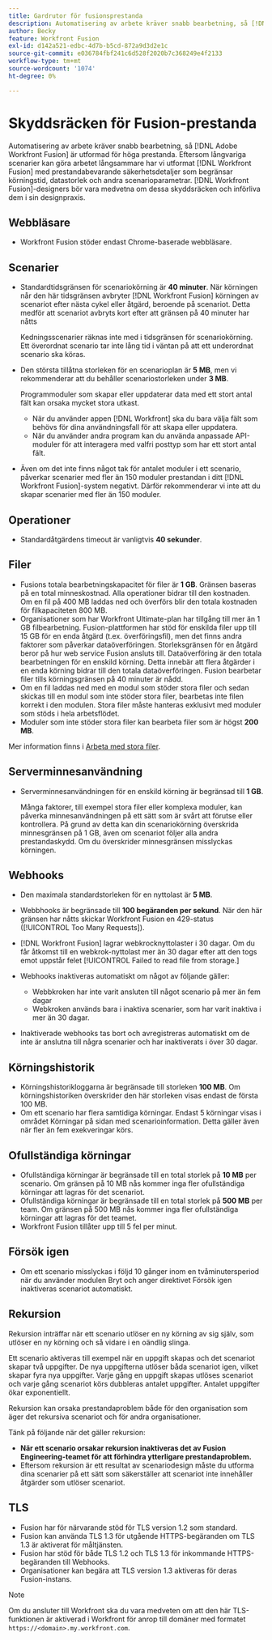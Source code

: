 ```yaml
---
title: Gardrutor för fusionsprestanda
description: Automatisering av arbete kräver snabb bearbetning, så [!DNL Adobe Workfront Fusion]  är utformad för höga prestanda. Eftersom långvariga scenarier kan göra arbetet långsammare har vi utformat  [!DNL Workfront Fusion] med prestandabevarande säkerhetsdetaljer som begränsar körningstid, datastorlek och andra scenarioparametrar. [!DNL Workfront Fusion] Designers bör vara medvetna om dessa skyddsräcken och införliva dem i sin designpraxis.
author: Becky
feature: Workfront Fusion
exl-id: d142a521-edbc-4d7b-b5cd-872a9d3d2e1c
source-git-commit: e036784fbf241c6d528f2020b7c368249e4f2133
workflow-type: tm+mt
source-wordcount: '1074'
ht-degree: 0%

---
```


# Skyddsräcken för Fusion-prestanda

Automatisering av arbete kräver snabb bearbetning, så [!DNL Adobe Workfront Fusion] är utformad för höga prestanda. Eftersom långvariga scenarier kan göra arbetet långsammare har vi utformat [!DNL Workfront Fusion] med prestandabevarande säkerhetsdetaljer som begränsar körningstid, datastorlek och andra scenarioparametrar. [!DNL Workfront Fusion]-designers bör vara medvetna om dessa skyddsräcken och införliva dem i sin designpraxis.

## Webbläsare

* Workfront Fusion stöder endast Chrome-baserade webbläsare.

## Scenarier

* Standardtidsgränsen för scenariokörning är **40 minuter**. När körningen når den här tidsgränsen avbryter [!DNL Workfront Fusion] körningen av scenariot efter nästa cykel eller åtgärd, beroende på scenariot. Detta medför att scenariot avbryts kort efter att gränsen på 40 minuter har nåtts

  Kedningsscenarier räknas inte med i tidsgränsen för scenariokörning. Ett överordnat scenario tar inte lång tid i väntan på att ett underordnat scenario ska köras.
* Den största tillåtna storleken för en scenarioplan är **5 MB**, men vi rekommenderar att du behåller scenariostorleken under **3 MB**.

  Programmoduler som skapar eller uppdaterar data med ett stort antal fält kan orsaka mycket stora utkast.

   * När du använder appen [!DNL Workfront] ska du bara välja fält som behövs för dina användningsfall för att skapa eller uppdatera.
   * När du använder andra program kan du använda anpassade API-moduler för att interagera med valfri posttyp som har ett stort antal fält.

* Även om det inte finns något tak för antalet moduler i ett scenario, påverkar scenarier med fler än 150 moduler prestandan i ditt [!DNL Workfront Fusion]-system negativt. Därför rekommenderar vi inte att du skapar scenarier med fler än 150 moduler.

## Operationer

* Standardåtgärdens timeout är vanligtvis **40 sekunder**.

<!--
* The operation timeout for calls to Adobe Workfront is **120 seconds**.
-->

## Filer

* Fusions totala bearbetningskapacitet för filer är **1 GB**. Gränsen baseras på en total minneskostnad. Alla operationer bidrar till den kostnaden. Om en fil på 400 MB laddas ned och överförs blir den totala kostnaden för filkapaciteten 800 MB.
* Organisationer som har Workfront Ultimate-plan har tillgång till mer än 1 GB filbearbetning. Fusion-plattformen har stöd för enskilda filer upp till 15 GB för en enda åtgärd (t.ex. överföringsfil), men det finns andra faktorer som påverkar dataöverföringen. Storleksgränsen för en åtgärd beror på hur web service Fusion ansluts till. Dataöverföring är den totala bearbetningen för en enskild körning. Detta innebär att flera åtgärder i en enda körning bidrar till den totala dataöverföringen. Fusion bearbetar filer tills körningsgränsen på 40 minuter är nådd.
* Om en fil laddas ned med en modul som stöder stora filer och sedan skickas till en modul som inte stöder stora filer, bearbetas inte filen korrekt i den modulen. Stora filer måste hanteras exklusivt med moduler som stöds i hela arbetsflödet.
* Moduler som inte stöder stora filer kan bearbeta filer som är högst **200 MB**.

Mer information finns i [Arbeta med stora filer](/help/workfront-fusion/references/scenarios/fusion-large-files.md).

## Serverminnesanvändning

* Serverminnesanvändningen för en enskild körning är begränsad till **1 GB**.

  Många faktorer, till exempel stora filer eller komplexa moduler, kan påverka minnesanvändningen på ett sätt som är svårt att förutse eller kontrollera. På grund av detta kan din scenariokörning överskrida minnesgränsen på 1 GB, även om scenariot följer alla andra prestandaskydd. Om du överskrider minnesgränsen misslyckas körningen.

## Webhooks

* Den maximala standardstorleken för en nyttolast är **5 MB**.
* Webbhooks är begränsade till **100 begäranden per sekund**. När den här gränsen har nåtts skickar Workfront Fusion en 429-status ([!UICONTROL Too Many Requests]).
* [!DNL Workfront Fusion] lagrar webkrocknyttolaster i 30 dagar. Om du får åtkomst till en webkrok-nyttolast mer än 30 dagar efter att den togs emot uppstår felet [!UICONTROL Failed to read file from storage.]
* Webhooks inaktiveras automatiskt om något av följande gäller:

   * Webbkroken har inte varit ansluten till något scenario på mer än fem dagar
   * Webkroken används bara i inaktiva scenarier, som har varit inaktiva i mer än 30 dagar.

* Inaktiverade webhooks tas bort och avregistreras automatiskt om de inte är anslutna till några scenarier och har inaktiverats i över 30 dagar.

## Körningshistorik

* Körningshistorikloggarna är begränsade till storleken **100 MB**. Om körningshistoriken överskrider den här storleken visas endast de första 100 MB.
* Om ett scenario har flera samtidiga körningar. Endast 5 körningar visas i området Körningar på sidan med scenarioinformation. Detta gäller även när fler än fem exekveringar körs.

## Ofullständiga körningar

* Ofullständiga körningar är begränsade till en total storlek på **10 MB** per scenario. Om gränsen på 10 MB nås kommer inga fler ofullständiga körningar att lagras för det scenariot.
* Ofullständiga körningar är begränsade till en total storlek på **500 MB** per team. Om gränsen på 500 MB nås kommer inga fler ofullständiga körningar att lagras för det teamet.
* Workfront Fusion tillåter upp till 5 fel per minut.

## Försök igen

* Om ett scenario misslyckas i följd 10 gånger inom en tvåminutersperiod när du använder modulen Bryt och anger direktivet Försök igen inaktiveras scenariot automatiskt.

## Rekursion

Rekursion inträffar när ett scenario utlöser en ny körning av sig själv, som utlöser en ny körning och så vidare i en oändlig slinga.

Ett scenario aktiveras till exempel när en uppgift skapas och det scenariot skapar två uppgifter. De nya uppgifterna utlöser båda scenariot igen, vilket skapar fyra nya uppgifter. Varje gång en uppgift skapas utlöses scenariot och varje gång scenariot körs dubbleras antalet uppgifter. Antalet uppgifter ökar exponentiellt.

Rekursion kan orsaka prestandaproblem både för den organisation som äger det rekursiva scenariot och för andra organisationer.

Tänk på följande när det gäller rekursion:

* **När ett scenario orsakar rekursion inaktiveras det av Fusion Engineering-teamet för att förhindra ytterligare prestandaproblem.**
* Eftersom rekursion är ett resultat av scenariodesign måste du utforma dina scenarier på ett sätt som säkerställer att scenariot inte innehåller åtgärder som utlöser scenariot.

## TLS

* Fusion har för närvarande stöd för TLS version 1.2 som standard.
* Fusion kan använda TLS 1.3 för utgående HTTPS-begäranden om TLS 1.3 är aktiverat för måltjänsten.
* Fusion har stöd för både TLS 1.2 och TLS 1.3 för inkommande HTTPS-begäranden till Webhooks.
* Organisationer kan begära att TLS version 1.3 aktiveras för deras Fusion-instans.

>[!NOTE]
>
> Om du ansluter till Workfront ska du vara medveten om att den här TLS-funktionen är aktiverad i Workfront för anrop till domäner med formatet `https://<domain>.my.workfront.com`.
